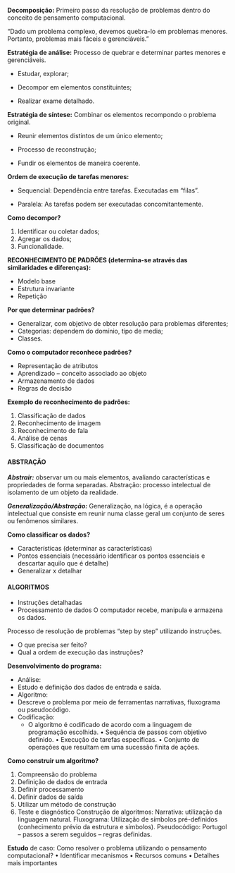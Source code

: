**Decomposição:** Primeiro passo da resolução de problemas dentro do conceito de pensamento computacional.

“Dado um problema complexo, devemos quebra-lo em problemas menores. Portanto, problemas mais fáceis e gerenciáveis.”



**Estratégia de análise:** Processo de quebrar e determinar partes menores e gerenciáveis.

- Estudar, explorar; 

- Decompor em elementos constituintes; 

- Realizar exame detalhado.

  

**Estratégia de síntese:** Combinar os elementos recompondo o problema original.

- Reunir elementos distintos de um único elemento;

- Processo de reconstrução;

- Fundir os elementos de maneira coerente.

  

**Ordem de execução de tarefas menores:** 

- Sequencial: 
Dependência entre tarefas. Executadas em “filas”.

- Paralela: 
  As tarefas podem ser executadas concomitantemente. 

  

**Como decompor?** 

1. Identificar ou coletar dados;
2. Agregar os dados; 
3. Funcionalidade.



**RECONHECIMENTO DE PADRÕES (determina-se através das similaridades e diferenças):**

- Modelo base
- Estrutura invariante
- Repetição



**Por que determinar padrões?** 

- Generalizar, com objetivo de obter resolução para problemas diferentes; 
- Categorias: dependem do domínio, tipo de media; 
- Classes. 



**Como o computador reconhece padrões?** 

- Representação de atributos
- Aprendizado – conceito associado ao objeto
- Armazenamento de dados 
- Regras de decisão



**Exemplo de reconhecimento de padrões:**

1. Classificação de dados
2. Reconhecimento de imagem
3. Reconhecimento de fala
4. Análise de cenas
5. Classificação de documentos



#### **ABSTRAÇÃO**

***Abstrair:*** observar um ou mais elementos, avaliando características e propriedades de forma separadas. 
Abstração: processo intelectual de isolamento de um objeto da realidade.



***Generalização/Abstração:*** 
Generalização, na lógica, é a operação intelectual que consiste em reunir numa classe geral um conjunto de seres ou fenômenos similares.



**Como classificar os dados?** 

- Características (determinar as características)
- Pontos essenciais (necessário identificar os pontos essenciais e descartar aquilo que é detalhe)
- Generalizar x detalhar 



#### **ALGORITMOS**

- Instruções detalhadas
- Processamento de dados
O computador recebe, manipula e armazena os dados. 



Processo de resolução de problemas “step by step” utilizando instruções. 

- O que precisa ser feito?
- Qual a ordem de execução das instruções?



**Desenvolvimento do programa:** 

- Análise:
- Estudo e definição dos dados de entrada e saída.
- Algoritmo:
- Descreve o problema por meio de ferramentas narrativas, fluxograma ou pseudocódigo.
- Codificação:
	- O algoritmo é codificado de acordo com a linguagem de programação escolhida.
	•	Sequência de passos com objetivo definido.
	•	Execução de tarefas específicas. 
	•	Conjunto de operações que resultam em uma sucessão finita de ações. 



**Como construir um algoritmo?**

1.	Compreensão do problema
2.	Definição de dados de entrada
3.	Definir processamento
4.	Definir dados de saída
5.	Utilizar um método de construção
6.	Teste e diagnóstico
Construção de algoritmos: 
Narrativa: utilização da linguagem natural.
Fluxograma: Utilização de símbolos pré-definidos (conhecimento prévio da estrutura e símbolos).
Pseudocódigo: Portugol – passos a serem seguidos – regras definidas.



**Estudo** de caso: Como resolver o problema utilizando o pensamento computacional? 
•	Identificar mecanismos
•	Recursos comuns
•	Detalhes mais importantes
